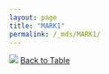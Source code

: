 ```yaml
---
layout: page
title: "MARK1"
permalink: /_mds/MARK1/
---
```


![](../../alns_9.28.22/aln_5HSAA063581_0.999.png?raw=true
)
[Back to Table](../../display)

